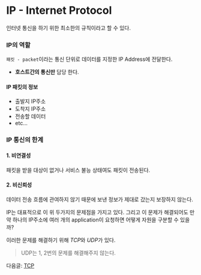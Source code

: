 # IP - Internet Protocol
인터넷 통신을 하기 위한 최소한의 규칙이라고 할 수 있다.

### IP의 역할
`패킷 - packet`이라는 통신 단위로 데이터를 지정한 IP Address에 전달한다.
- **호스트간의 통신만** 담당 한다.

#### IP 패킷의 정보
- 출발지 IP주소
- 도착지 IP주소
- 전송할 데이터
- etc...

### IP 통신의 한계
#### 1. 비연결성
패킷을 받을 대상이 없거나 서비스 불능 상태여도 패킷이 전송된다.
  
#### 2. 비신뢰성 
데이터 전송 흐름에 관여하지 않기 때문에 보낸 정보가 제대로 갔는지 보장하지 않는다.

IP는 대표적으로 이 위 두가지의 문제점을 가지고 있다. 그리고 이 문제가 해결되어도 만약 하나의 IP주소에 여러 개의 application이 요청하면 어떻게 자원을 구분할 수 있을까?

이러한 문제를 해결하기 위해 *TCP*와 *UDP*가 있다.
> UDP는 1, 2번의 문제를 해결해주지 않는다.

다음글: [TCP](tcp.md)